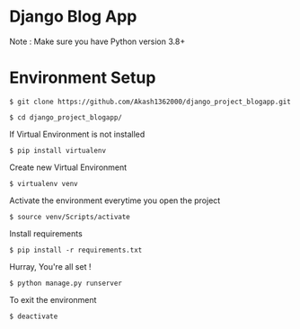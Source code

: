 # Django Blog App

Note : Make sure you have Python version 3.8+

# Environment Setup

`$ git clone https://github.com/Akash1362000/django_project_blogapp.git`

`$ cd django_project_blogapp/`

If Virtual Environment is not installed

`$ pip install virtualenv`

Create new Virtual Environment

`$ virtualenv venv`

Activate the environment everytime you open the project

`$ source venv/Scripts/activate`

Install requirements

`$ pip install -r requirements.txt`

Hurray, You're all set !

`$ python manage.py runserver`

To exit the environment

`$ deactivate`
